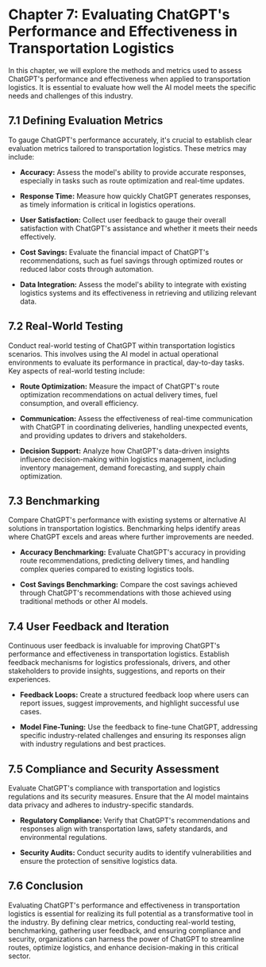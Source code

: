 Chapter 7: Evaluating ChatGPT's Performance and Effectiveness in Transportation Logistics
=========================================================================================

In this chapter, we will explore the methods and metrics used to assess ChatGPT's performance and effectiveness when applied to transportation logistics. It is essential to evaluate how well the AI model meets the specific needs and challenges of this industry.

7.1 Defining Evaluation Metrics
-------------------------------

To gauge ChatGPT's performance accurately, it's crucial to establish clear evaluation metrics tailored to transportation logistics. These metrics may include:

* **Accuracy:** Assess the model's ability to provide accurate responses, especially in tasks such as route optimization and real-time updates.

* **Response Time:** Measure how quickly ChatGPT generates responses, as timely information is critical in logistics operations.

* **User Satisfaction:** Collect user feedback to gauge their overall satisfaction with ChatGPT's assistance and whether it meets their needs effectively.

* **Cost Savings:** Evaluate the financial impact of ChatGPT's recommendations, such as fuel savings through optimized routes or reduced labor costs through automation.

* **Data Integration:** Assess the model's ability to integrate with existing logistics systems and its effectiveness in retrieving and utilizing relevant data.

7.2 Real-World Testing
----------------------

Conduct real-world testing of ChatGPT within transportation logistics scenarios. This involves using the AI model in actual operational environments to evaluate its performance in practical, day-to-day tasks. Key aspects of real-world testing include:

* **Route Optimization:** Measure the impact of ChatGPT's route optimization recommendations on actual delivery times, fuel consumption, and overall efficiency.

* **Communication:** Assess the effectiveness of real-time communication with ChatGPT in coordinating deliveries, handling unexpected events, and providing updates to drivers and stakeholders.

* **Decision Support:** Analyze how ChatGPT's data-driven insights influence decision-making within logistics management, including inventory management, demand forecasting, and supply chain optimization.

7.3 Benchmarking
----------------

Compare ChatGPT's performance with existing systems or alternative AI solutions in transportation logistics. Benchmarking helps identify areas where ChatGPT excels and areas where further improvements are needed.

* **Accuracy Benchmarking:** Evaluate ChatGPT's accuracy in providing route recommendations, predicting delivery times, and handling complex queries compared to existing logistics tools.

* **Cost Savings Benchmarking:** Compare the cost savings achieved through ChatGPT's recommendations with those achieved using traditional methods or other AI models.

7.4 User Feedback and Iteration
-------------------------------

Continuous user feedback is invaluable for improving ChatGPT's performance and effectiveness in transportation logistics. Establish feedback mechanisms for logistics professionals, drivers, and other stakeholders to provide insights, suggestions, and reports on their experiences.

* **Feedback Loops:** Create a structured feedback loop where users can report issues, suggest improvements, and highlight successful use cases.

* **Model Fine-Tuning:** Use the feedback to fine-tune ChatGPT, addressing specific industry-related challenges and ensuring its responses align with industry regulations and best practices.

7.5 Compliance and Security Assessment
--------------------------------------

Evaluate ChatGPT's compliance with transportation and logistics regulations and its security measures. Ensure that the AI model maintains data privacy and adheres to industry-specific standards.

* **Regulatory Compliance:** Verify that ChatGPT's recommendations and responses align with transportation laws, safety standards, and environmental regulations.

* **Security Audits:** Conduct security audits to identify vulnerabilities and ensure the protection of sensitive logistics data.

7.6 Conclusion
--------------

Evaluating ChatGPT's performance and effectiveness in transportation logistics is essential for realizing its full potential as a transformative tool in the industry. By defining clear metrics, conducting real-world testing, benchmarking, gathering user feedback, and ensuring compliance and security, organizations can harness the power of ChatGPT to streamline routes, optimize logistics, and enhance decision-making in this critical sector.
